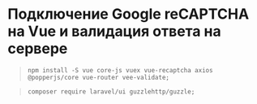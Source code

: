 # Подключение Google reCAPTCHA на Vue и валидация ответа на сервере

> `npm install -S vue core-js vuex vue-recaptcha axios @popperjs/core vue-router vee-validate;`

> `composer require laravel/ui guzzlehttp/guzzle;`
